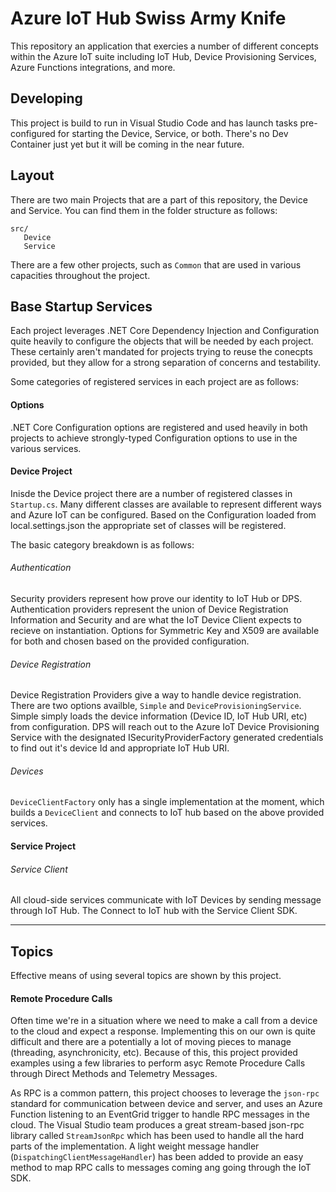 # Azure IoT Hub Swiss Army Knife

This repository an application that exercies a number of different concepts within the Azure IoT suite including IoT Hub, Device Provisioning Services, Azure Functions integrations, and more.

## Developing

This project is build to run in Visual Studio Code and has launch tasks pre-configured for starting the Device, Service, or both.  There's no Dev Container just yet but it will be coming in the near future.

## Layout

There are two main Projects that are a part of this repository, the Device and Service.  You can find them in the folder structure as follows:

```
src/
   Device
   Service
```

There are a few other projects, such as `Common` that are used in various capacities throughout the project.


## Base Startup Services

Each project leverages .NET Core Dependency Injection and Configuration quite heavily to configure the objects that will be needed by each project.  These certainly aren't mandated for projects trying to reuse the conecpts provided, but they allow for a strong separation of concerns and testability.

Some categories of registered services in each project are as follows:

#### Options

.NET Core Configuration options are registered and used heavily in both projects to achieve strongly-typed Configuration options to use in the various services.

#### Device Project
Inisde the Device project there are a number of registered classes in `Startup.cs`.  Many different classes are available to represent different ways and Azure IoT can be configured.  Based on the Configuration loaded from local.settings.json the appropriate set of classes will be registered.  

The basic category breakdown is as follows:

###### Authentication

Security providers represent how prove our identity to IoT Hub or DPS.  Authentication providers represent the union of Device Registration Information and Security and are what the IoT Device Client expects to recieve on instantiation.  Options for Symmetric Key and X509 are available for both and chosen based on the provided configuration.

###### Device Registration

Device Registration Providers give a way to handle device registration.  There are two options availble, `Simple` and `DeviceProvisioningService`.  Simple simply loads the device information (Device ID, IoT Hub URI, etc) from configuration.  DPS will reach out to the Azure IoT Device Provisioning Service with the designated ISecurityProviderFactory generated credentials to find out it's device Id and appropriate IoT Hub URI.

###### Devices

`DeviceClientFactory` only has a single implementation at the moment, which builds a `DeviceClient` and connects to IoT hub based on the above provided services.

 

#### Service Project

###### Service Client

All cloud-side services communicate with IoT Devices by sending message through IoT Hub.  The Connect to IoT hub with the Service Client SDK.

---

## Topics

Effective means of using several topics are shown by this project.

#### Remote Procedure Calls

Often time we're in a situation where we need to make a call from a device to the cloud and expect a response.  Implementing this on our own is quite difficult and there are a potentially a lot of moving pieces to manage (threading, asynchronicity, etc).  Because of this, this project provided examples using a few libraries to perform asyc Remote Procedure Calls through Direct Methods and Telemetry Messages.

As RPC is a common pattern, this project chooses to leverage the `json-rpc` standard for communication between device and server, and uses an Azure Function listening to an EventGrid trigger to handle RPC messages in the cloud.  The Visual Studio team produces a great stream-based json-rpc library called `StreamJsonRpc` which has been used to handle all the hard parts of the implementation.  A light weight message handler (`DispatchingClientMessageHandler`) has been added to provide an easy method to map RPC calls to messages coming ang going through the IoT SDK.


